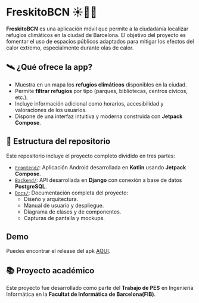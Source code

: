 # FreskitoBCN ☀️🏃‍♂️

**FreskitoBCN** es una aplicación móvil que permite a la ciudadanía localizar refugios climáticos en la ciudad de Barcelona. El objetivo del proyecto es fomentar el uso de espacios públicos adaptados para mitigar los efectos del calor extremo, especialmente durante olas de calor.

## 🛰️ ¿Qué ofrece la app?

- Muestra en un mapa los **refugios climáticos** disponibles en la ciudad.
- Permite **filtrar refugios** por tipo (parques, bibliotecas, centros cívicos, etc.).
- Incluye información adicional como horarios, accesibilidad y valoraciones de los usuarios.
- Dispone de una interfaz intuitiva y moderna construida con **Jetpack Compose**.

## 📁 Estructura del repositorio

Este repositorio incluye el proyecto completo dividido en tres partes:

- [`Frontend/`](./Front-End): Aplicación Android desarrollada en **Kotlin** usando **Jetpack Compose**.
- [`Backend/`](./Back-End): API desarrollada en **Django** con conexión a base de datos **PostgreSQL**.
- [`Docs/`](./doc): Documentación completa del proyecto:
  - Diseño y arquitectura.
  - Manual de usuario y despliegue.
  - Diagrama de clases y de componentes.
  - Capturas de pantalla y mockups.
  
## Demo

Puedes encontrar el release del apk [AQUI](./Front-End/app/release).

## 📚 Proyecto académico

Este proyecto fue desarrollado como parte del **Trabajo de PES** en Ingeniería Informática en la **Facultat de Informática de Barcelona(FIB)**.
